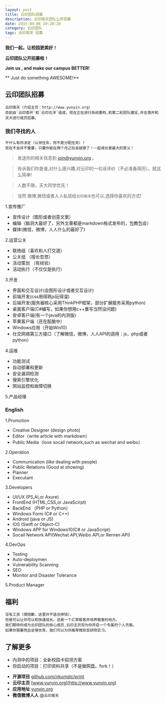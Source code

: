 ```yaml
---
layout: post
title: 云印团队招募 
description: 云印南天团队公开招募
date: 2015-04-06 20:20:20
category: 云印团队
tags: 云印南天 招募
---
```


**我们一起，让校园更美好！**

**云印团队公开招募啦！**

**Join us , and make our campus BETTER!**

** Just do something AWESOME!**

## 云印团队招募

	云印南天（介绍主页：http://www.yunyin.org）
	目前由`云印南开`和`云印北洋`组成，现在正在进行系统重构,和第二轮团队建设,并在南开和天大进行成员招募。


### 我们寻找的人

	干什么有你决定（认领任务，而不是分配任务）!
	现在不会并不重要，只要你能在两个月之后会就够了！一起成长是最大的意义！


>发送你的相关信息到 [join@yunyin.org](mailto:join@yunyin.org) 。 

>告诉我们你是谁,对什么感兴趣,对云印的一句话评价（不必准备简历）。就这么简单! 

>人数不限，天大同学优先！

>当然 微博,微信或者人人私信给`云印南天`也可以,选择你喜欢的方式!


1.宣传推广 

* 宣传设计（图形或者创意文案）
* 编辑（脑洞大最好了，另外文章都是markdown格式发布的，包教包会） 
* 媒体(微信，微博，人人什么的最好了) 

2.运营公关 

* 联络组（喜欢和人打交道）
* 公关组 （擅长忽悠）
* 活动策划 （有经验）
* 活动执行（不仅仅是执行）

3.开发 

* 界面和交互设计(会图形设计或者交互设计) 
* 前端开发(css用得熟js玩得溜) 
* 后端开发(服务器核心采用ThinkPHP框架，部分扩展服务采用python)	
* 桌面客户端(C#编写，如果你想用c++重写当然没问题) 
* 安卓客户端(有一个java的内测版)
* 苹果客户端（还在酝酿中）
* Windows应用（开始Win10）
* 社交网络第三方接口（了解微信，微博，人人API的调用：js，php或者 python）


4.运维 

* 功能测试 
* 自动部署和更新
* 安全漏洞检测 
* 搜索引擎优化 
* 网站监控和故障切换 


5.产品经理

### English


1.Promotion

* Creative Designer (design photo)
* Editor（write article with markdown）
* Public Media（love socail network,such as wechat and weibo）

2.Operation

* Communication (like dealing with people)
* Public Relations (Good at showing)
* Planner
* Executant

3.Developers

* UI/UX (PS,AI,or Axure)
* FrontEnd (HTML,CSS,or JavaScirpt)
* BackEnd （PHP or Python）
* Windows Form (C# or C++)
* Android (java or JS)
* IOS (Swift or Object-C)
* Windows APP for Windows10(C# or JavaScript)
* Socail Network API(Wechat API,Weibo API,or Renren API)


4.DevOps

* Testing
* Auto-deploymen
* Vulnerability Scanning
* SEO
* Monitor and  Disaster Tolerance

5.Product Manager


## 福利

	没有工资（很抱歉，这里并不适合挣钱），
	但是可以让你可以和快速成长，这是一个汇聚极客并培养极客的地方。
	我们期待你成为云印团队的核心成员,云印主页将为你开启一个专属的个人页面。
	如果你需要而且足够优秀，我们可以为你推荐微软亚研院实习。


## 了解更多

* 内测中的项目：全新校园卡招领方案
* 将启动的项目：打印资料共享（不是做网盘。fork！）

- **开源项目** [github.com/nkumstc/print](https://github.com/nkumstc/print)
- **云印主页** [www.yunyin.org](http://www.yunyin.org)
- **应用地址** [yunyin.org](http://yunyin.org)
- **微信微博人人** @```云印南天```
